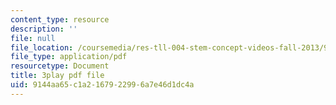 ```yaml
---
content_type: resource
description: ''
file: null
file_location: /coursemedia/res-tll-004-stem-concept-videos-fall-2013/9144aa65c1a2167922996a7e46d1dc4a_-fhWuEt5yKc.pdf
file_type: application/pdf
resourcetype: Document
title: 3play pdf file
uid: 9144aa65-c1a2-1679-2299-6a7e46d1dc4a
---
```

